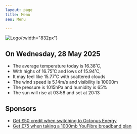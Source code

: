 ```yaml
---
layout: page
title: Menu
seo: Menu

---
```


![Logo](/images/logo.jpg){:width="832px"}

<!-- weather_marker starts -->
## On Wednesday, 28 May 2025

- The average temperature today is 16.38˚C,
- With highs of 16.75˚C and lows of 15.94˚C,
- It may feel like 15.77˚C with scattered clouds
- The wind speed is 5.14m/s and visibility is 10000m
- The pressure is 1015hPa and humidity is 65%
- The sun will rise at 03:58 and set at 20:13

<!-- weather_marker ends -->

## Sponsors

- [Get £50 credit when switching to Octopus Energy](https://bit.ly/3oD1nnS)
- [Get £75 when taking a 1000mb YouFibre broadband plan](https://aklam.io/91zWhU?)
